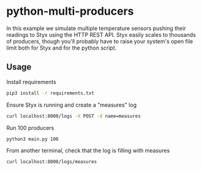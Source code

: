 python-multi-producers
======================

In this example we simulate multiple temperature sensors pushing their readings to Styx using the HTTP REST API. Styx easily scales to thousands of producers, though you'll probably have to raise your system's open file limit both for Styx and for the python script.

Usage
-----

Install requirements

```bash
pip3 install -r requirements.txt
```

Ensure Styx is running and create a "measures" log

```bash
curl localhost:8000/logs -X POST -d name=measures
```

Run 100 producers

```bash
python3 main.py 100
```

From another terminal, check that the log is filling with measures

```bash
curl localhost:8000/logs/measures
```
